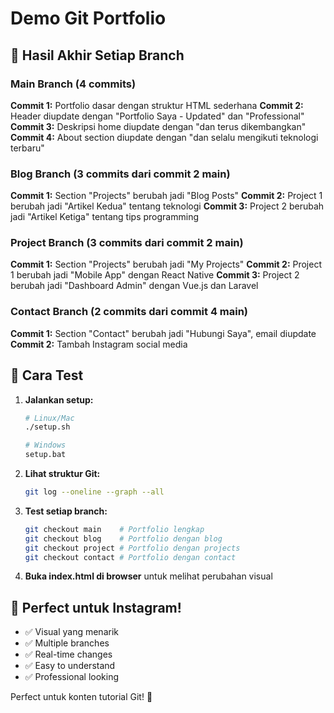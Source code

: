 # Demo Git Portfolio

## 🎯 Hasil Akhir Setiap Branch

### Main Branch (4 commits)
**Commit 1:** Portfolio dasar dengan struktur HTML sederhana
**Commit 2:** Header diupdate dengan "Portfolio Saya - Updated" dan "Professional"
**Commit 3:** Deskripsi home diupdate dengan "dan terus dikembangkan"
**Commit 4:** About section diupdate dengan "dan selalu mengikuti teknologi terbaru"

### Blog Branch (3 commits dari commit 2 main)
**Commit 1:** Section "Projects" berubah jadi "Blog Posts"
**Commit 2:** Project 1 berubah jadi "Artikel Kedua" tentang teknologi
**Commit 3:** Project 2 berubah jadi "Artikel Ketiga" tentang tips programming

### Project Branch (3 commits dari commit 2 main)
**Commit 1:** Section "Projects" berubah jadi "My Projects"
**Commit 2:** Project 1 berubah jadi "Mobile App" dengan React Native
**Commit 3:** Project 2 berubah jadi "Dashboard Admin" dengan Vue.js dan Laravel

### Contact Branch (2 commits dari commit 4 main)
**Commit 1:** Section "Contact" berubah jadi "Hubungi Saya", email diupdate
**Commit 2:** Tambah Instagram social media

## 🚀 Cara Test

1. **Jalankan setup:**
   ```bash
   # Linux/Mac
   ./setup.sh
   
   # Windows
   setup.bat
   ```

2. **Lihat struktur Git:**
   ```bash
   git log --oneline --graph --all
   ```

3. **Test setiap branch:**
   ```bash
   git checkout main    # Portfolio lengkap
   git checkout blog    # Portfolio dengan blog
   git checkout project # Portfolio dengan projects
   git checkout contact # Portfolio dengan contact
   ```

4. **Buka index.html di browser** untuk melihat perubahan visual

## 📸 Perfect untuk Instagram!

- ✅ Visual yang menarik
- ✅ Multiple branches
- ✅ Real-time changes
- ✅ Easy to understand
- ✅ Professional looking

Perfect untuk konten tutorial Git! 🎉
